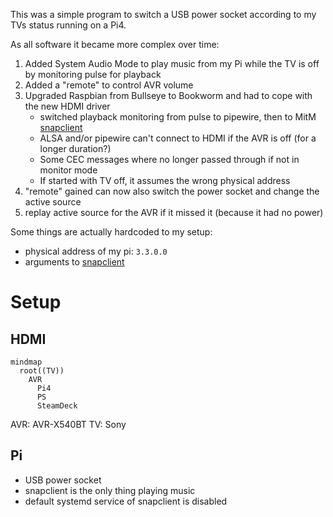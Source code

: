 This was a simple program to switch a USB power socket according to my TVs status running on a Pi4.

As all software it became more complex over time:
 1. Added System Audio Mode to play music from my Pi while the TV is off by monitoring pulse for playback
 2. Added a "remote" to control AVR volume
 3. Upgraded Raspbian from Bullseye to Bookworm and had to cope with the new HDMI driver
    - switched playback monitoring from pulse to pipewire, then to MitM [snapclient](https://github.com/badaix/snapcast)
    - ALSA and/or pipewire can't connect to HDMI if the AVR is off (for a longer duration?)
    - Some CEC messages where no longer passed through if not in monitor mode
    - If started with TV off, it assumes the wrong physical address
 4. "remote" gained can now also switch the power socket and change the active source
 5. replay active source for the AVR if it missed it (because it had no power)

Some things are actually hardcoded to my setup:
 - physical address of my pi: `3.3.0.0`
 - arguments to [snapclient](https://github.com/badaix/snapcast)

# Setup

## HDMI

```mermaid
mindmap
  root((TV))
    AVR
      Pi4
      PS
      SteamDeck
```

AVR: AVR-X540BT
TV: Sony

## Pi

- USB power socket
- snapclient is the only thing playing music
- default systemd service of snapclient is disabled

